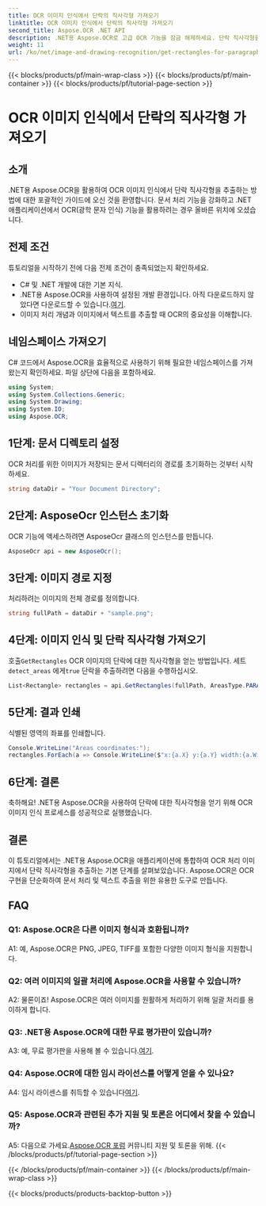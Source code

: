 ```yaml
---
title: OCR 이미지 인식에서 단락의 직사각형 가져오기
linktitle: OCR 이미지 인식에서 단락의 직사각형 가져오기
second_title: Aspose.OCR .NET API
description: .NET용 Aspose.OCR로 고급 OCR 기능을 잠금 해제하세요. 단락 직사각형을 손쉽게 추출합니다.
weight: 11
url: /ko/net/image-and-drawing-recognition/get-rectangles-for-paragraphs/
---
```


{{< blocks/products/pf/main-wrap-class >}}
{{< blocks/products/pf/main-container >}}
{{< blocks/products/pf/tutorial-page-section >}}

# OCR 이미지 인식에서 단락의 직사각형 가져오기

## 소개

.NET용 Aspose.OCR을 활용하여 OCR 이미지 인식에서 단락 직사각형을 추출하는 방법에 대한 포괄적인 가이드에 오신 것을 환영합니다. 문서 처리 기능을 강화하고 .NET 애플리케이션에서 OCR(광학 문자 인식) 기능을 활용하려는 경우 올바른 위치에 오셨습니다.

## 전제 조건

튜토리얼을 시작하기 전에 다음 전제 조건이 충족되었는지 확인하세요.

- C# 및 .NET 개발에 대한 기본 지식.
-  .NET용 Aspose.OCR을 사용하여 설정된 개발 환경입니다. 아직 다운로드하지 않았다면 다운로드할 수 있습니다.[여기](https://releases.aspose.com/ocr/net/).
- 이미지 처리 개념과 이미지에서 텍스트를 추출할 때 OCR의 중요성을 이해합니다.

## 네임스페이스 가져오기

C# 코드에서 Aspose.OCR을 효율적으로 사용하기 위해 필요한 네임스페이스를 가져왔는지 확인하세요. 파일 상단에 다음을 포함하세요.

```csharp
using System;
using System.Collections.Generic;
using System.Drawing;
using System.IO;
using Aspose.OCR;
```

## 1단계: 문서 디렉토리 설정

OCR 처리를 위한 이미지가 저장되는 문서 디렉터리의 경로를 초기화하는 것부터 시작하세요.

```csharp
string dataDir = "Your Document Directory";
```

## 2단계: AsposeOcr 인스턴스 초기화

OCR 기능에 액세스하려면 AsposeOcr 클래스의 인스턴스를 만듭니다.

```csharp
AsposeOcr api = new AsposeOcr();
```

## 3단계: 이미지 경로 지정

처리하려는 이미지의 전체 경로를 정의합니다.

```csharp
string fullPath = dataDir + "sample.png";
```

## 4단계: 이미지 인식 및 단락 직사각형 가져오기

 호출`GetRectangles` OCR 이미지의 단락에 대한 직사각형을 얻는 방법입니다. 세트`detect_areas` 에게`true` 단락을 추출하려면 다음을 수행하십시오.

```csharp
List<Rectangle> rectangles = api.GetRectangles(fullPath, AreasType.PARAGRAPHS, true);
```

## 5단계: 결과 인쇄

식별된 영역의 좌표를 인쇄합니다.

```csharp
Console.WriteLine("Areas coordinates:");
rectangles.ForEach(a => Console.WriteLine($"x:{a.X} y:{a.Y} width:{a.Width} height:{a.Height}"));
```

## 6단계: 결론

축하해요! .NET용 Aspose.OCR을 사용하여 단락에 대한 직사각형을 얻기 위해 OCR 이미지 인식 프로세스를 성공적으로 실행했습니다.

## 결론

이 튜토리얼에서는 .NET용 Aspose.OCR을 애플리케이션에 통합하여 OCR 처리 이미지에서 단락 직사각형을 추출하는 기본 단계를 살펴보았습니다. Aspose.OCR은 OCR 구현을 단순화하여 문서 처리 및 텍스트 추출을 위한 유용한 도구로 만듭니다.

## FAQ

### Q1: Aspose.OCR은 다른 이미지 형식과 호환됩니까?

A1: 예, Aspose.OCR은 PNG, JPEG, TIFF를 포함한 다양한 이미지 형식을 지원합니다.

### Q2: 여러 이미지의 일괄 처리에 Aspose.OCR을 사용할 수 있습니까?

A2: 물론이죠! Aspose.OCR은 여러 이미지를 원활하게 처리하기 위해 일괄 처리를 용이하게 합니다.

### Q3: .NET용 Aspose.OCR에 대한 무료 평가판이 있습니까?

 A3: 예, 무료 평가판을 사용해 볼 수 있습니다.[여기](https://releases.aspose.com/).

### Q4: Aspose.OCR에 대한 임시 라이선스를 어떻게 얻을 수 있나요?

 A4: 임시 라이센스를 취득할 수 있습니다[여기](https://purchase.aspose.com/temporary-license/).

### Q5: Aspose.OCR과 관련된 추가 지원 및 토론은 어디에서 찾을 수 있습니까?

 A5: 다음으로 가세요.[Aspose.OCR 포럼](https://forum.aspose.com/c/ocr/16) 커뮤니티 지원 및 토론을 위해.
{{< /blocks/products/pf/tutorial-page-section >}}

{{< /blocks/products/pf/main-container >}}
{{< /blocks/products/pf/main-wrap-class >}}

{{< blocks/products/products-backtop-button >}}
